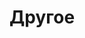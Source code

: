 ---
title: "Другое"
description: "Контет без категории"
slug: "other"
image: "other.jpg"
style:
    background: "#2a9d8f"
    color: "#fff"   
---